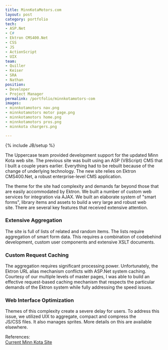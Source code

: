 ```yaml
---
title: MinnKotaMotors.com
layout: post
category: portfolio
tech:
- ASP.Net
- C#
- Ektron CMS400.Net
- CSS
- JS
- ActionScript
- UIX
team:
- Quiller
- Keiser
- SRA
- Nathan
position:
- Developer
- Project Manager
permalink: /portfolio/minnkotamotors-com
images:
- minnkotamotors nav.png
- minnkotamotors motor page.png
- minnkotamotors home.png
- minnkotamotors pros.png
- minnkota chargers.png

---
```

{% include JB/setup %}
<div id="node-12" class="node node-portfolio node-promoted">
  <div class="content clearfix">
    <div class="field field-name-body field-type-text-with-summary field-label-hidden"><div class="field-items"><div class="field-item even"><p>The Uppercase team provided development support for the updated Minn Kota web site. The previous site was built using an ASP (VBScript) CMS that I built a couple years earlier. Everything had to be rebuilt because of the change of underlying technology. The new site relies on Ektron CMS400.Net, a robust enterprise-level CMS application.</p>
<p>The theme for the site had complexity and demands far beyond those that are easily accommodated by Ektron. We built a number of custom web services for integration via AJAX. We built an elaborate system of "smart forms", library items and assets to build a very large and robust web site. There are several key features that received extensive attention.</p>
<h3>
	Extensive Aggregation</h3>
<p>The site is full of lists of related and random items. The lists require aggregation of smart form data. This requires a combination of codebehind development, custom user components and extensive XSLT documents.</p>
<h3>
	Custom Request Caching</h3>
<p>The aggregation requires significant processing power. Unfortunately, the Ektron URL alias mechanism conflicts with ASP.Net system caching. Courtesy of our multiple levels of master pages, I was able to build an effective request-based caching mechanism that respects the particular demands of the Ektron system while fully addressing the speed issues.</p>
<h3>
	Web Interface Optimization</h3>
<p>Themes of this complexity create a severe delay for users. To address this issue, we utilized UIX to aggregate, compact and compress the JS/CSS files. It also manages sprites. More details on this are available elsewhere.</p>
</div></div></div><div class="field field-name-field-reference field-type-link-field field-label-above"><div class="field-label">References:&nbsp;</div><div class="field-items"><div class="field-item even"><a href="http://www.minnkotamotors.com" rel="nofollow">Current Minn Kota Site</a></div></div></div>  </div>
</div>
